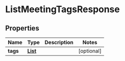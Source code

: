 

# ListMeetingTagsResponse


## Properties

| Name | Type | Description | Notes |
|------------ | ------------- | ------------- | -------------|
|**tags** | [**List**](List.md) |  |  [optional] |




